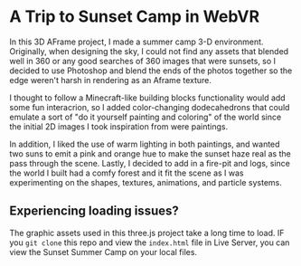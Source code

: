 # A Trip to Sunset Camp in WebVR
In this 3D AFrame project, I made a summer camp 3-D environment. 
Originally, when designing the sky, I could not find any assets that blended well in 360 or any good searches of 360 images that were sunsets, 
so I decided to use Photoshop and blend the ends of the photos together so the edge weren't harsh in rendering as an Aframe texture. 

I thought to follow a Minecraft-like building blocks functionality would add some fun interacrion, so I added color-changing dodecahedrons that could 
emulate a sort of "do it yourself painting and coloring" of the world since the initial 2D images I took inspiration from were paintings. 

In addition, I liked the use of warm lighting in both paintings, and wanted two suns to emit a pink and orange hue to make 
the sunset haze real as the pass through the scene. Lastly, I decided to add in a fire-pit and logs, since the world I built had a comfy forest and it fit the scene as I was 
experimenting on the shapes, textures, animations, and particle systems.

## Experiencing loading issues?

The graphic assets used in this three.js project take a long time to load. IF you `git clone` this repo and view the `index.html` file in Live Server, 
you can view the Sunset Summer Camp on your local files.
